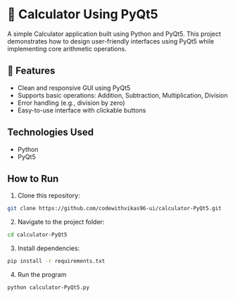 # 🧮 Calculator Using PyQt5
A simple Calculator application built using Python and PyQt5.
This project demonstrates how to design user-friendly interfaces using PyQt5 while implementing core arithmetic operations.


## 📖 Features
- Clean and responsive GUI using PyQt5
- Supports basic operations: Addition, Subtraction, Multiplication, Division
- Error handling (e.g., division by zero)
- Easy-to-use interface with clickable buttons


## Technologies Used
- Python
- PyQt5


 ## How to Run
 1. Clone this repository:
```bash
git clone https://github.com/codewithvikas96-ui/calculator-PyQt5.git
```
2. Navigate to the project folder:
```bash
cd calculator-PyQt5
```
3. Install dependencies:
```bash
pip install -r requirements.txt
```
4. Run the program
```bash
python calculator-PyQt5.py
```
